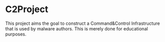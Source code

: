 # C2Project
 
This project aims the goal to construct a Command&Control Infrastructure that is used by malware authors. This is merely done for educational purposes.
